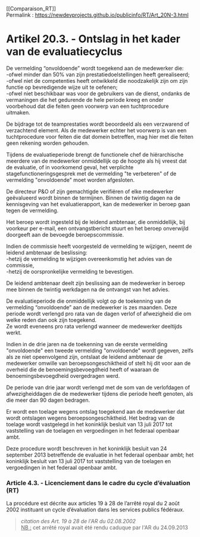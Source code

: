 [[Comparaison_RT]]  
Permalink : https://newdevprojects.github.io/publicinfo/RT/Art_20N-3.html

# Artikel 20.3. - Ontslag in het kader van de evaluatiecyclus 

De vermelding “onvoldoende” wordt toegekend aan de medewerker die:  
-ofwel minder dan 50% van zijn prestatiedoelstellingen heeft gerealiseerd;  
-ofwel niet de competenties heeft ontwikkeld die noodzakelijk zijn om zijn functie op bevredigende wijze uit te oefenen;  
-ofwel niet beschikbaar was voor de gebruikers van de dienst, ondanks de vermaningen die het gedurende de hele periode kreeg en onder voorbehoud dat die feiten geen voorwerp van een tuchtprocedure uitmaken. 

De bijdrage tot de teamprestaties wordt beoordeeld als een verzwarend of verzachtend element. Als de medewerker echter het voorwerp is van een tuchtprocedure voor feiten die dat domein betreffen, mag hier met die feiten geen rekening worden gehouden. 

Tijdens de evaluatieperiode brengt de functionele chef de hiërarchische meerdere van de medewerker onmiddellijk op de hoogte als hij vreest dat de evaluatie, of in voorkomend geval, het verplichte stagefunctioneringsgesprek met de vermelding "te verbeteren" of de vermelding "onvoldoende" moet worden afgesloten. 

De directeur P&O of zijn gemachtigde verifiëren of elke medewerker geëvalueerd wordt binnen de termijnen. Binnen de twintig dagen na de kennisgeving van het evaluatierapport, kan de medewerker in beroep gaan tegen de vermelding. 

Het beroep wordt ingesteld bij de leidend ambtenaar, die onmiddellijk, bij voorkeur per e-mail, een ontvangstbericht stuurt en het beroep onverwijld doorgeeft aan de bevoegde beroepscommissie.  

Indien de commissie heeft voorgesteld de vermelding te wijzigen, neemt de leidend ambtenaar de beslissing:  
-hetzij de vermelding te wijzigen overeenkomstig het advies van de commissie,  
-hetzij de oorspronkelijke vermelding te bevestigen.

De leidend ambtenaar deelt zijn beslissing aan de medewerker in beroep mee binnen de twintig werkdagen na de ontvangst van het advies. 

De evaluatieperiode die onmiddellijk volgt op de toekenning van de vermelding “onvoldoende” aan de medewerker is zes maanden. Deze periode wordt verlengd pro rata van de dagen verlof of afwezigheid die om welke reden dan ook zijn toegekend.  
Ze wordt eveneens pro rata verlengd wanneer de medewerker deeltijds werkt. 

Indien in de drie jaren na de toekenning van de eerste vermelding "onvoldoende" een tweede vermelding "onvoldoende" wordt gegeven, zelfs als ze niet opeenvolgend zijn, ontslaat de leidend ambtenaar de medewerker omwille van beroepsongeschiktheid of stelt hij dit voor aan de overheid die de benoemingsbevoegdheid heeft of waaraan de benoemingsbevoegdheid overgedragen werd. 

De periode van drie jaar wordt verlengd met de som van de verlofdagen of afwezigheiddagen die de medewerker tijdens die periode heeft genoten, als die meer dan 90 dagen bedragen. 

Er wordt een toelage wegens ontslag toegekend aan de medewerker dat wordt ontslagen wegens beroepsongeschiktheid. Het bedrag van de toelage wordt vastgelegd in het koninklijk besluit van 13 juli 2017 tot vaststelling van de toelagen en vergoedingen in het federaal openbaar ambt.

Deze procedure wordt beschreven in het koninklijk besluit van 24 september 2013 betreffende de evaluatie in het federaal openbaar ambt; het koninklijk besluit van 13 juli 2017 tot vaststelling van de toelagen en vergoedingen in het federaal openbaar ambt. 

### Article 4.3. - Licenciement dans le cadre du cycle d’évaluation (RT)

La procédure est décrite aux articles 19 à 28 de l’arrêté royal du 2 août 2002 instituant un cycle d’évaluation dans les services publics fédéraux. 

> *citation des Art. 19 à 28 de l'AR du 02.08.2002*  
> <u>NB :</u> cet arrêté royal avait été rendu caduque par l'AR du 24.09.2013

